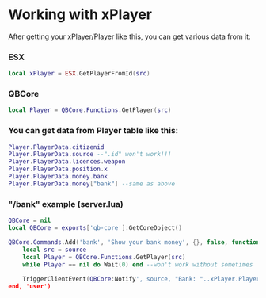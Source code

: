 # Working with xPlayer

After getting your xPlayer/Player like this, you can get various data from it:

### ESX
```lua
local xPlayer = ESX.GetPlayerFromId(src)
```
### QBCore
```lua
local Player = QBCore.Functions.GetPlayer(src)
```

### You can get data from Player table like this:
```lua
Player.PlayerData.citizenid
Player.PlayerData.source --".id" won't work!!!
Player.PlayerData.licences.weapon
Player.PlayerData.position.x
Player.PlayerData.money.bank
Player.PlayerData.money["bank"] --same as above
```



### "/bank" example (server.lua)
```lua
QBCore = nil
local QBCore = exports['qb-core']:GetCoreObject()

QBCore.Commands.Add('bank', 'Show your bank money', {}, false, function(source)
    local src = source
    local Player = QBCore.Functions.GetPlayer(src)
    while Player == nil do Wait(0) end --won't work without sometimes
    
    TriggerClientEvent(QBCore:Notify', source, "Bank: "..xPlayer.PlayerData.money.bank..'€')
end, 'user')

```
